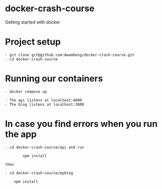 # docker-crash-course
Getting started with docker

# Project setup

    - git clone git@github.com:Awambeng/docker-crash-course.git
    - cd docker-crash-course

# Running our containers 

    - docker compose up

    - The api listens at localhost:4000
    - The blog listens at localhost:3000


# In case you find errors when you run the app

    - cd docker-crash-course/api and run

            npm install

    then 

    - cd docker-crash-course/myblog

        npm install

    